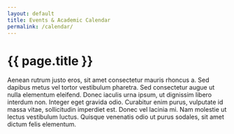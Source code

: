 ```yaml
---
layout: default
title: Events & Academic Calendar
permalink: /calendar/
---
```


<h1>{{ page.title }}</h1>

Aenean rutrum justo eros, sit amet consectetur mauris rhoncus a. Sed dapibus metus vel tortor vestibulum pharetra. Sed consectetur augue ut nulla elementum eleifend. Donec iaculis urna ipsum, ut dignissim libero interdum non. Integer eget gravida odio. Curabitur enim purus, vulputate id massa vitae, sollicitudin imperdiet est. Donec vel lacinia mi. Nam molestie ut lectus vestibulum luctus. Quisque venenatis odio ut purus sodales, sit amet dictum felis elementum.
